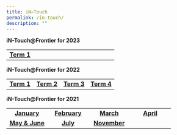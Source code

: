 ```yaml
---
title: iN–Touch
permalink: /in-touch/
description: ""
---
```

<p><strong>iN-Touch@Frontier for 2023</strong></p>
<table style="border-collapse: collapse; width: 100%;"><tbody><tr style="height: 20px;">
<td style="width: 25%; text-align: center;"><strong><a href="/files/iN-Touch Term 1 2023.pdf" target="_blank" rel="noopener">Term 1</a></strong></td>
<td style="width: 25%; text-align: center;"><strong><a></a></strong></td>
<td style="width: 25%; text-align: center;"><strong><a></a></strong></td>
<td style="width: 25%; text-align: center;"><strong><a></a></strong></td>
</tr>
</tbody>
</table>
<p><strong>iN-Touch@Frontier for 2022</strong></p>
<table style="border-collapse: collapse; width: 100%;"><tbody><tr style="height: 20px;">
<td style="width: 25%; text-align: center;"><strong><a href="/files/iN-Touch-Term-1-2022.pdf" target="_blank" rel="noopener">Term 1</a></strong></td>
<td style="width: 25%; text-align: center;"><strong><a href="/files/iN-Touch-Term-2-2022-.pdf" target="_blank" rel="noopener">Term 2</a></strong></td>
<td style="width: 25%; text-align: center;"><strong><a href="/files/Term-3-iN-Touch-2022.pdf" target="_blank" rel="noopener">Term 3</a><strong>
<td style="width: 25%; text-align: center;"><strong><a href="/files/Term-4-iN-Touch-2022.pdf" target="_blank" rel="noopener">Term 4</a><strong>
</tr>
</tbody>
</table>
<p><strong>iN-Touch@Frontier for 2021</strong></p>
<table style="border-collapse: collapse; width: 100%;"><tbody><tr style="height: 20px;">
<td style="width: 25%; text-align: center;"><strong><a href="/files/Jan-iN-Touch-2021.pdf" target="_blank" rel="noopener">January</a></strong></td>
<td style="width: 25%; text-align: center;"><strong><a href="/files/Feb-iN-Touch-2021.pdf" target="_blank" rel="noopener">February</a></strong></td>
<td style="width: 25%; text-align: center;"><strong><a href="/files/March-iN-Touch-2021.pdf" target="_blank" rel="noopener">March</a></strong></td>
<td style="width: 25%; text-align: center;"><strong><a href="/files/April-iN-Touch-2021.pdf" target="_blank" rel="noopener">April</a></strong></td>
</tr>
<tr>
<td style="width: 25%; text-align: center;"><strong><a href="/files/May_June-iN-Touch-2021.pdf" target="_blank" rel="noopener">May & June</a></strong</td>
<td style="width: 25%; text-align: center;"><strong><a href="/files/July-iN-Touch-2021.pdf" target="_blank" rel="noopener">July</a></strong></td>
<td style="width: 25%; text-align: center;"><strong><a href="/files/July-iN-Touch-2021.pdf" target="_blank" rel="noopener">November</a></strong></td>
</tr>
</tbody>
</table>